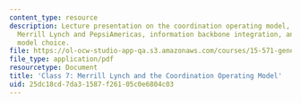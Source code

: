 ```yaml
---
content_type: resource
description: Lecture presentation on the coordination operating model, the cases of
  Merrill Lynch and PepsiAmericas, information backbone integration, and operating
  model choice.
file: https://ol-ocw-studio-app-qa.s3.amazonaws.com/courses/15-571-generating-business-value-from-information-technology-spring-2009/25dc18cd7da31587f26105c0e6804c03_MIT15_571s09_lec07.pdf
file_type: application/pdf
resourcetype: Document
title: 'Class 7: Merrill Lynch and the Coordination Operating Model'
uid: 25dc18cd-7da3-1587-f261-05c0e6804c03
---
```

